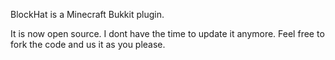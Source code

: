 BlockHat is a Minecraft Bukkit plugin.

It is now open source. I dont have the time to update it anymore. Feel free to fork the code and us it as you please.